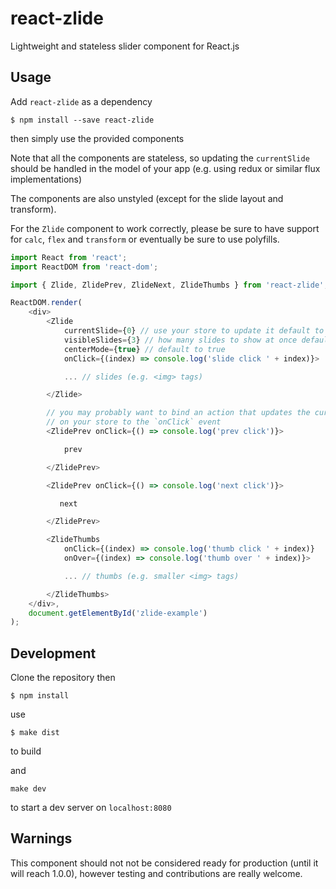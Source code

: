 react-zlide
===========

Lightweight and stateless slider component for React.js

Usage
-----
Add `react-zlide` as a dependency

`$ npm install --save react-zlide`

then simply use the provided components

Note that all the components are stateless, so updating the `currentSlide` should
be handled in the model of your app (e.g. using redux or similar flux
implementations)

The components are also unstyled (except for the slide layout and transform).

For the `Zlide` component to work correctly, please be sure to have support for
`calc`, `flex` and `transform` or eventually be sure to use polyfills.

```javascript
import React from 'react';
import ReactDOM from 'react-dom';

import { Zlide, ZlidePrev, ZlideNext, ZlideThumbs } from 'react-zlide';

ReactDOM.render(
    <div>
        <Zlide
            currentSlide={0} // use your store to update it default to 0
            visibleSlides={3} // how many slides to show at once default to 3
            centerMode={true} // default to true
            onClick={(index) => console.log('slide click ' + index)}>

            ... // slides (e.g. <img> tags)

        </Zlide>

        // you may probably want to bind an action that updates the currentSlide
        // on your store to the `onClick` event
        <ZlidePrev onClick={() => console.log('prev click')}>

            prev

        </ZlidePrev>

        <ZlidePrev onClick={() => console.log('next click')}>

           next

        </ZlidePrev>

        <ZlideThumbs
            onClick={(index) => console.log('thumb click ' + index)}
            onOver={(index) => console.log('thumb over ' + index)}>

            ... // thumbs (e.g. smaller <img> tags)

        </ZlideThumbs>
    </div>,
    document.getElementById('zlide-example')
);

```

Development
-----------
Clone the repository then

`$ npm install`

use

`$ make dist`

to build

and

`make dev`

to start a dev server on `localhost:8080`

Warnings
--------
This component should not not be considered ready for production (until it will reach 1.0.0),
however testing and contributions are really welcome.
